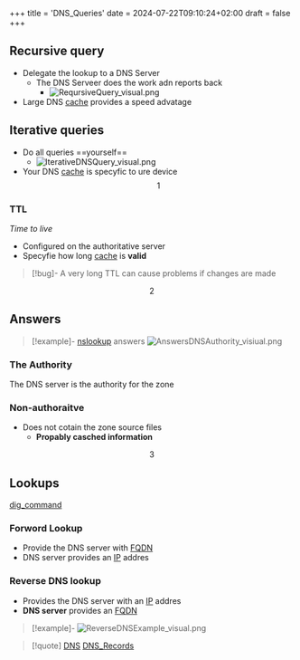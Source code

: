 +++
title = 'DNS_Queries'
date = 2024-07-22T09:10:24+02:00
draft = false
+++


## Recursive query 
- Delegate the lookup to a DNS Server 
	- The DNS Serveer does the work adn reports back
		- ![ReqursiveQuery_visual.png](/Notes/ReqursiveQuery_visual.png)
- Large DNS [cache](/nixos/cache.md) provides a speed advatage

## Iterative queries 
- Do all queries ==yourself==
	- ![IterativeDNSQuery_visual.png](/Notes/IterativeDNSQuery_visual.png)
- Your DNS [cache](/nixos/cache.md)  is specyfic to ure device  
$$1$$
### TTL
*Time to live*
- Configured on the authoritative server 
- Specyfie how long [cache](/nixos/cache.md) is **valid**
>[!bug]-
>A very long TTL can cause problems if changes are made 

$$2$$
## Answers 
>[!example]- [nslookup](/obisdian_ntoes/notes_obsidian/Linux/nslookup.md) answers 
>![AnswersDNSAuthority_visiual.png](/Notes/AnswersDNSAuthority_visiual.png)
### The Authority 
The DNS server is the authority for the zone 

### Non-authoraitve 
- Does not cotain the zone source files 
	- **Propably casched information**

$$3$$
## Lookups 
[dig_command](/dig_command.md)

### Forword Lookup 
- Provide the DNS server with [FQDN](/FQDN.md)
- DNS server provides an [IP](/obisdian_ntoes/notes_obsidian/ZPythonref/DjangoFramework/Network+/Ref_OSI/IP.md) addres 

### Reverse DNS lookup 
- Provides the DNS server with an [IP](/obisdian_ntoes/notes_obsidian/ZPythonref/DjangoFramework/Network+/Ref_OSI/IP.md) addres 
- **DNS server** provides an [FQDN](/FQDN.md) 
>[!example]-
>![ReverseDNSExample_visual.png](/Notes/ReverseDNSExample_visual.png)

>[!quote] [DNS](/obisdian_ntoes/notes_obsidian/ZPythonref/DjangoFramework/Network+/Phisicall/DNS.md) [DNS_Records](/DNS_Records.md)
